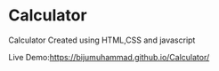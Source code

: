 # Calculator
Calculator Created using HTML,CSS and javascript

Live Demo:https://bijumuhammad.github.io/Calculator/
